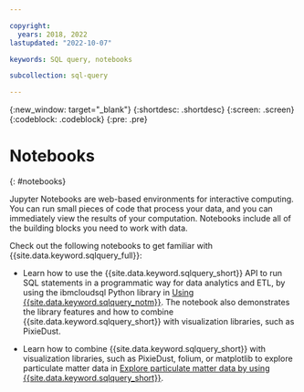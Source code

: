 ```yaml
---

copyright:
  years: 2018, 2022
lastupdated: "2022-10-07"

keywords: SQL query, notebooks

subcollection: sql-query

---
```


{:new_window: target="_blank"}
{:shortdesc: .shortdesc}
{:screen: .screen}
{:codeblock: .codeblock}
{:pre: .pre}

# Notebooks
{: #notebooks}

Jupyter Notebooks are web-based environments for interactive computing. You can run small pieces of code that process your data, and you can immediately view the results of your computation. Notebooks include all of the building blocks you need to work with data.

Check out the following notebooks to get familiar with {{site.data.keyword.sqlquery_full}}:

- Learn how to use the {{site.data.keyword.sqlquery_short}} API to run SQL statements in a programmatic way for data analytics and ETL, by using the ibmcloudsql Python library in [Using {{site.data.keyword.sqlquery_notm}}](https://dataplatform.cloud.ibm.com/exchange/public/entry/view/e82c765fd1165439caccfc4ce8579a25?context=cpdaas). The notebook also demonstrates the library features and how to combine {{site.data.keyword.sqlquery_short}} with visualization libraries, such as PixieDust. 

- Learn how to combine {{site.data.keyword.sqlquery_short}} with visualization libraries, such as PixieDust, folium, or matplotlib to explore particulate matter data in [Explore particulate matter data by using {{site.data.keyword.sqlquery_short}}](https://eu-gb.dataplatform.cloud.ibm.com/exchange/public/entry/view/5d686c16d14491f4c3997b67fe11506d).
